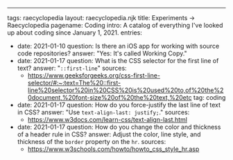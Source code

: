 ---
tags: raecyclopedia
layout: raecyclopedia.njk
title: Experiments → Raecyclopedia
pagename: Coding
intro: A catalog of everything I've looked up about coding since January 1, 2021.
entries:
  - date: 2021-01-10
    question: Is there an iOS app for working with source code repositories?
    answer: "Yes: It's called Working Copy."
  - date: 2021-01-17
    question: What is the CSS selector for the first line of text?
    answer: "<code>::first-line</code>"
    sources:
      - https://www.geeksforgeeks.org/css-first-line-selector/#:~:text=The%20::first-line%20selector%20in%20CSS%20is%20used%20to,of%20the%20document,%20font-size%20of%20the%20text,%20etc
    tag: coding
  - date: 2021-01-17
    question: How do you force-justify the last line of text in CSS?
    answer: "Use <code>text-align-last: justify;</code>."
    sources:
      - https://www.w3docs.com/learn-css/text-align-last.html
  - date: 2021-01-17
    question: How do you change the color and thickness of a header rule in CSS?
    answer: Adjust the color, line style, and thickness of the <code>border</code> property on the <code>hr</code>.
    sources:
      - https://www.w3schools.com/howto/howto_css_style_hr.asp